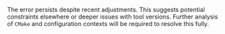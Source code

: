 The error persists despite recent adjustments. This suggests potential constraints elsewhere or deeper issues with tool versions. Further analysis of `CMake` and configuration contexts will be required to resolve this fully.
